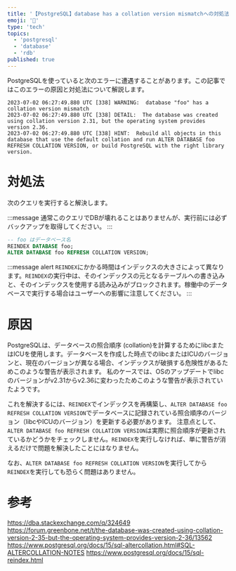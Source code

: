 ```yaml
---
title: '【PostgreSQL】database has a collation version mismatchへの対処法'
emoji: '🕌'
type: 'tech'
topics:
  - 'postgresql'
  - 'database'
  - 'rdb'
published: true
---
```


PostgreSQLを使っていると次のエラーに遭遇することがあります。この記事ではこのエラーの原因と対処法について解説します。

```
2023-07-02 06:27:49.880 UTC [338] WARNING:  database "foo" has a collation version mismatch
2023-07-02 06:27:49.880 UTC [338] DETAIL:  The database was created using collation version 2.31, but the operating system provides version 2.36.
2023-07-02 06:27:49.880 UTC [338] HINT:  Rebuild all objects in this database that use the default collation and run ALTER DATABASE foo REFRESH COLLATION VERSION, or build PostgreSQL with the right library version.
```

# 対処法

次のクエリを実行すると解決します。

:::message
通常このクエリでDBが壊れることはありませんが、実行前には必ずバックアップを取得してください。
:::

```sql
-- foo はデータベース名
REINDEX DATABASE foo;
ALTER DATABASE foo REFRESH COLLATION VERSION;
```

:::message alert
`REINDEX`にかかる時間はインデックスの大きさによって異なります。`REINDEX`の実行中は、そのインデックスの元となるテーブルへの書き込みと、そのインデックスを使用する読み込みがブロックされます。稼働中のデータベースで実行する場合はユーザーへの影響に注意してください。
:::

# 原因

PostgreSQLは、データベースの照合順序 (collation)を計算するためにlibcまたはICUを使用します。データベースを作成した時点でのlibcまたはICUのバージョンと、現在のバージョンが異なる場合、インデックスが破損する危険性があるためこのような警告が表示されます。
私のケースでは、OSのアップデートでlibcのバージョンがv2.31からv2.36に変わったためこのような警告が表示されていたようです。

これを解決するには、`REINDEX`でインデックスを再構築し、`ALTER DATABASE foo REFRESH COLLATION VERSION`でデータベースに記録されている照合順序のバージョン（libcやICUのバージョン）を更新する必要があります。
注意点として、`ALTER DATABASE foo REFRESH COLLATION VERSION`は実際に照合順序が更新されているかどうかをチェックしません。`REINDEX`を実行しなければ、単に警告が消えるだけで問題を解決したことにはなりません。

なお、`ALTER DATABASE foo REFRESH COLLATION VERSION`を実行してから`REINDEX`を実行しても恐らく問題はありません。

# 参考

https://dba.stackexchange.com/q/324649
https://forum.greenbone.net/t/the-database-was-created-using-collation-version-2-35-but-the-operating-system-provides-version-2-36/13562
https://www.postgresql.org/docs/15/sql-altercollation.html#SQL-ALTERCOLLATION-NOTES
https://www.postgresql.org/docs/15/sql-reindex.html
